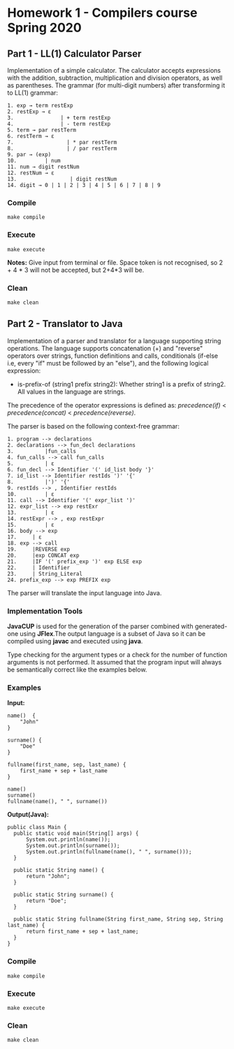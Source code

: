 # Homework 1 - Compilers course Spring 2020

## Part 1 - LL(1) Calculator Parser
Implementation of a simple calculator. The calculator accepts expressions with the addition, subtraction, multiplication and division operators, as well as parentheses.
The grammar (for multi-digit numbers) after transforming it to LL(1) grammar:

    1. exp → term restExp
    2. restExp → ε
    3.               | + term restExp
    4.               | - term restExp
    5. term → par restTerm
    6. restTerm → ε
    7.                 | * par restTerm
    8.                 | / par restTerm
    9. par → (exp)
    10.         | num
    11. num → digit restNum
    12. restNum → ε
    13.                 | digit restNum
    14. digit → 0 | 1 | 2 | 3 | 4 | 5 | 6 | 7 | 8 | 9

### Compile
```
make compile
```
### Execute
```
make execute
```
__Notes:__ Give input from terminal or file. Space token is not recognised, so 2 + 4 * 3 will not be accepted, but 2+4*3 will be.

### Clean
```
make clean
```

## Part 2 - Translator to Java
Implementation of a parser and translator for a language supporting string operations. The language supports concatenation (+) and "reverse" operators over strings, function definitions and calls, conditionals (if-else i.e, every "if" must be followed by an "else"), and the following logical expression:

* is-prefix-of (string1 prefix string2): Whether string1 is a prefix of string2.
All values in the language are strings.

The precedence of the operator expressions is defined as: _precedence(if)_ < _precedence(concat)_ < _precedence(reverse)_.

The parser is based on the following context-free grammar:

    1. program --> declarations
    2. declarations --> fun_decl declarations
    3.			|fun_calls
    4. fun_calls --> call fun_calls
    5.			| ε
    6. fun_decl --> Identifier '(' id_list body '}'
    7. id_list --> Identifier restIds ')' '{'
    8.			|')' '{'
    9. restIds --> , Identifier restIds
    10.			| ε
    11. call --> Identifier '(' expr_list ')'
    12. expr_list --> exp restExr 
    13.			| ε
    14. restExpr --> , exp restExpr
    15.			| ε
    16. body --> exp
    17.		| ε
    18. exp --> call
    19.		|REVERSE exp
    20.		|exp CONCAT exp
    21.		|IF '(' prefix_exp ')' exp ELSE exp
    22.		| Identifier
    23.		| String_Literal
    24. prefix_exp --> exp PREFIX exp


The parser will translate the input language into Java.

### Implementation Tools
__JavaCUP__ is used for the generation of the parser combined with generated-one using __JFlex__.The output language is a subset of Java so it can be compiled using __javac__ and executed using __java__.

Type checking for the argument types or a check for the number of function arguments is not performed. It assumed that the program input will always be semantically correct like the examples below.

### Examples
__Input:__

    name()  {
        "John"
    }

    surname() {
        "Doe"
    }

    fullname(first_name, sep, last_name) {
        first_name + sep + last_name
    }

    name()
    surname()
    fullname(name(), " ", surname())

__Output(Java):__

    public class Main {
      public static void main(String[] args) {
          System.out.println(name());
          System.out.println(surname());
          System.out.println(fullname(name(), " ", surname()));
      }

      public static String name() {
          return "John";
      }

      public static String surname() {
          return "Doe";
      }

      public static String fullname(String first_name, String sep, String last_name) {
          return first_name + sep + last_name;
      }
    }

### Compile
```
make compile
```
### Execute
```
make execute
```
### Clean
```
make clean
```
